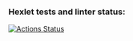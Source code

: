 ### Hexlet tests and linter status:
[![Actions Status](https://github.com/rokhlya/frontend-project-44/actions/workflows/hexlet-check.yml/badge.svg)](https://github.com/rokhlya/frontend-project-44/actions)